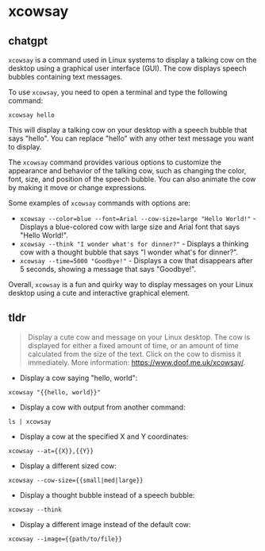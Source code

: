 # xcowsay 
## chatgpt 
`xcowsay` is a command used in Linux systems to display a talking cow on the desktop using a graphical user interface (GUI). The cow displays speech bubbles containing text messages.

To use `xcowsay`, you need to open a terminal and type the following command:

```
xcowsay hello
```

This will display a talking cow on your desktop with a speech bubble that says "hello". You can replace "hello" with any other text message you want to display.

The `xcowsay` command provides various options to customize the appearance and behavior of the talking cow, such as changing the color, font, size, and position of the speech bubble. You can also animate the cow by making it move or change expressions.

Some examples of `xcowsay` commands with options are:

- `xcowsay --color=blue --font=Arial --cow-size=large "Hello World!"` - Displays a blue-colored cow with large size and Arial font that says "Hello World!".
- `xcowsay --think "I wonder what's for dinner?"` - Displays a thinking cow with a thought bubble that says "I wonder what's for dinner?".
- `xcowsay --time=5000 "Goodbye!"` - Displays a cow that disappears after 5 seconds, showing a message that says "Goodbye!".

Overall, `xcowsay` is a fun and quirky way to display messages on your Linux desktop using a cute and interactive graphical element. 

## tldr 
 
> Display a cute cow and message on your Linux desktop.
> The cow is displayed for either a fixed amount of time, or an amount of time calculated from the size of the text. Click on the cow to dismiss it immediately.
> More information: <https://www.doof.me.uk/xcowsay/>.

- Display a cow saying "hello, world":

`xcowsay "{{hello, world}}"`

- Display a cow with output from another command:

`ls | xcowsay`

- Display a cow at the specified X and Y coordinates:

`xcowsay --at={{X}},{{Y}}`

- Display a different sized cow:

`xcowsay --cow-size={{small|med|large}}`

- Display a thought bubble instead of a speech bubble:

`xcowsay --think`

- Display a different image instead of the default cow:

`xcowsay --image={{path/to/file}}`
